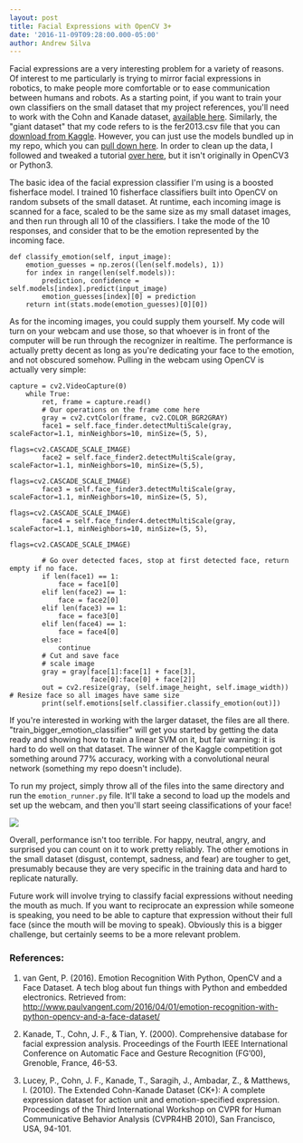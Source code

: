 ```yaml
---
layout: post
title: Facial Expressions with OpenCV 3+
date: '2016-11-09T09:28:00.000-05:00'
author: Andrew Silva
---
```


Facial expressions are a very interesting problem for a variety of reasons. Of interest to me particularly is trying to mirror facial expressions in robotics, to make people more comfortable or to ease communication between humans and robots. As a starting point, if you want to train your own classifiers on the small dataset that my project references, you'll need to work with the Cohn and Kanade dataset, [available here][small-dataset]. Similarly, the "giant dataset" that my code refers to is the fer2013.csv file that you can [download from Kaggle][giant-dataset]. However, you can just use the models bundled up in my repo, which you can [pull down here][my-repo]. In order to clean up the data, I followed and tweaked a tutorial [over here][tutorial], but it isn't originally in OpenCV3 or Python3.

The basic idea of the facial expression classifier I'm using is a boosted fisherface model. I trained 10 fisherface classifiers built into OpenCV on random subsets of the small dataset. At runtime, each incoming image is scanned for a face, scaled to be the same size as my small dataset images, and then run through all 10 of the classifiers. I take the mode of the 10 responses, and consider that to be the emotion represented by the incoming face.

```
def classify_emotion(self, input_image):
    emotion_guesses = np.zeros((len(self.models), 1))
    for index in range(len(self.models)):
        prediction, confidence = self.models[index].predict(input_image)
        emotion_guesses[index][0] = prediction
    return int(stats.mode(emotion_guesses)[0][0])
```

As for the incoming images, you could supply them yourself. My code will turn on your webcam and use those, so that whoever is in front of the computer will be run through the recognizer in realtime. The performance is actually pretty decent as long as you're dedicating your face to the emotion, and not obscured somehow. Pulling in the webcam using OpenCV is actually very simple:

```
capture = cv2.VideoCapture(0)
    while True:
        ret, frame = capture.read()
        # Our operations on the frame come here
        gray = cv2.cvtColor(frame, cv2.COLOR_BGR2GRAY)
        face1 = self.face_finder.detectMultiScale(gray, scaleFactor=1.1, minNeighbors=10, minSize=(5, 5),
                                              flags=cv2.CASCADE_SCALE_IMAGE)
        face2 = self.face_finder2.detectMultiScale(gray, scaleFactor=1.1, minNeighbors=10, minSize=(5,5),
                                               flags=cv2.CASCADE_SCALE_IMAGE)
        face3 = self.face_finder3.detectMultiScale(gray, scaleFactor=1.1, minNeighbors=10, minSize=(5, 5),
                                          flags=cv2.CASCADE_SCALE_IMAGE)
        face4 = self.face_finder4.detectMultiScale(gray, scaleFactor=1.1, minNeighbors=10, minSize=(5, 5),
                                          flags=cv2.CASCADE_SCALE_IMAGE)

        # Go over detected faces, stop at first detected face, return empty if no face.
        if len(face1) == 1:
            face = face1[0]
        elif len(face2) == 1:
            face = face2[0]
        elif len(face3) == 1:
            face = face3[0]
        elif len(face4) == 1:
            face = face4[0]
        else:
            continue
        # Cut and save face
        # scale image
        gray = gray[face[1]:face[1] + face[3],
                    face[0]:face[0] + face[2]]
        out = cv2.resize(gray, (self.image_height, self.image_width))  # Resize face so all images have same size
        print(self.emotions[self.classifier.classify_emotion(out)])
```

If you're interested in working with the larger dataset, the files are all there. "train_bigger_emotion_classifier" will get you started by getting the data ready and showing how to train a linear SVM on it, but fair warning: it is hard to do well on that dataset. The winner of the Kaggle competition got something around 77% accuracy, working with a convolutional neural network (something my repo doesn't include).

To run my project, simply throw all of the files into the same directory and run the `emotion_runner.py` file. It'll take a second to load up the models and set up the webcam, and then you'll start seeing classifications of your face!

<img src="https://andrewsilva9.github.io/jekyll-theme-prologue/assets/images/opencv3_er.png" class="image centered-med"/>

Overall, performance isn't too terrible. For happy, neutral, angry, and surprised you can count on it to work pretty reliably. The other emotions in the small dataset (disgust, contempt, sadness, and fear) are tougher to get, presumably because they are very specific in the training data and hard to replicate naturally.

Future work will involve trying to classify facial expressions without needing the mouth as much. If you want to reciprocate an expression while someone is speaking, you need to be able to capture that expression without their full face (since the mouth will be moving to speak). Obviously this is a bigger challenge, but certainly seems to be a more relevant problem.

### References:

1. van Gent, P. (2016). Emotion Recognition With Python, OpenCV and a Face Dataset. A tech blog about fun things with Python and embedded electronics. Retrieved from: http://www.paulvangent.com/2016/04/01/emotion-recognition-with-python-opencv-and-a-face-dataset/

2. Kanade, T., Cohn, J. F., & Tian, Y. (2000). Comprehensive database for facial expression analysis. Proceedings of the Fourth IEEE International Conference on Automatic Face and Gesture Recognition (FG’00), Grenoble, France, 46-53.

3. Lucey, P., Cohn, J. F., Kanade, T., Saragih, J., Ambadar, Z., & Matthews, I. (2010). The Extended Cohn-Kanade Dataset (CK+): A complete expression dataset for action unit and emotion-specified expression. Proceedings of the Third International Workshop on CVPR for Human Communicative Behavior Analysis (CVPR4HB 2010), San Francisco, USA, 94-101.

[small-dataset]: http://www.consortium.ri.cmu.edu/ckagree
[giant-dataset]: https://www.kaggle.com/c/challenges-in-representation-learning-facial-expression-recognition-challenge/data
[my-repo]: https://github.com/andrewsilva9/ExpressionRecognizer
[tutorial]: http://www.paulvangent.com/2016/04/01/emotion-recognition-with-python-opencv-and-a-face-dataset/
